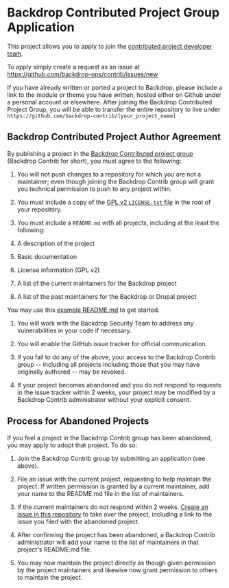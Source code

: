 Backdrop Contributed Project Group Application
==============================================

This project allows you to apply to join the [contributed project developer team](https://github.com/backdrop-contrib/).

To apply simply create a request as an issue at https://github.com/backdrop-ops/contrib/issues/new

If you have already written or ported a project to Backdrop, please include a link to the module or theme you have written, hosted either on Github under a personal account or elsewhere. After joining the Backdrop Contributed Project Group, you will be able to transfer the entire repository to live under `https://github.com/backdrop-contrib/[your_project_name]`

Backdrop Contributed Project Author Agreement
---------------------------------------------

By publishing a project in the [Backdrop Contributed project group](https://github.com/backdrop-contrib) (Backdrop Contrib for short), you must agree to the following:

1. You will not push changes to a repository for which you are not a maintainer; even though joining the Backdrop Contrib group will grant you technical permission to push to any project within.

1. You must include a copy of the [GPL v2 `LICENSE.txt` file](https://github.com/backdrop-ops/contrib/blob/master/examples/LICENSE.txt) in the root of your repository.

1. You must include a `README.md` with all projects, including at the least the following:
  1. A description of the project
  1. Basic documentation
  1. License information (GPL v2)
  1. A list of the current maintainers for the Backdrop project
  1. A list of the past maintainers for the Backdrop or Drupal project

  You may use this [example README.md](https://github.com/backdrop-ops/contrib/blob/master/examples/README.md) to get started.
1. You will work with the Backdrop Security Team to address any vulnerabilities in your code if necessary.

1. You will enable the GitHub issue tracker for official communication.

1. If you fail to do any of the above, your access to the Backdrop Contrib group -- including all projects including those that you may have originally authored -- may be revoked.

1. If your project becomes abandoned and you do not respond to requests in the issue tracker within 2 weeks, your project may be modified by a Backdrop Contrib administrator without your explicit consent.

Process for Abandoned Projects
-----------------------------

If you feel a project in the Backdrop Contrib group has been abandoned, you may apply to adopt that project. To do so:

1. Join the Backdrop Contrib group by submitting an application (see above).

1. File an issue with the current project, requesting to help maintain the project. If written permission is granted by a current maintainer, add your name to the README.md file in the list of maintainers.

1. If the current maintainers do not respond within 2 weeks. [Create an issue in this repository](https://github.com/backdrop-ops/contrib/issues/new) to take over the project, including a link to the issue you filed with the abandoned project.

1. After confirming the project has been abandoned, a Backdrop Contrib administrator will add your name to the list of maintainers in that project's README.md file.

1. You may now maintain the project directly as though given permission by the project maintainers and likewise now grant permission to others to maintain the project.
